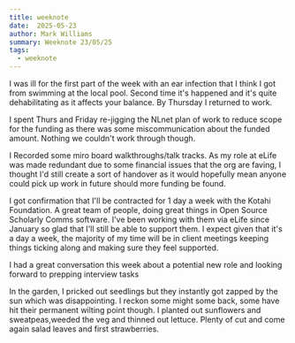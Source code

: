 ```yaml
---
title: weeknote
date:  2025-05-23
author: Mark Williams
summary: Weeknote 23/05/25
tags: 
  - weeknote
---
```


I was ill for the first part of the week with an ear infection that I think I got from swimming at the local pool. Second time it's happened and it's quite dehabilitating as it affects your balance. By Thursday I returned to work. 

I spent Thurs and Friday re-jigging the NLnet plan of work to reduce scope for the funding as there was some miscommunication about the funded amount. Nothing we couldn't work through though. 

I Recorded some miro board walkthroughs/talk tracks. As my role at eLife was made redundant due to some financial issues that the org are faving, I thought I'd still create a sort of handover as it would hopefully mean anyone could pick up work in future should more funding be found. 

I got confirmation that I'll be contracted for 1 day a week with the Kotahi Foundation. A great team of people, doing great things in Open Source Scholarly Comms software. I've been working with them via eLife since January so glad that I'll still be able to support them. I expect given that it's a day a week, the majority of my time will be in client meetings keeping things ticking along and making sure they feel supported. 

I had a great conversation this week about a potential new role and looking forward to prepping interview tasks

In the garden, I pricked out seedlings but they instantly got zapped by the sun which was disappointing. I reckon some might some back, some have hit their permanent wilting point though. I planted out sunflowers and sweatpeas,weeded the veg and thinned out lettuce. Plenty of cut and come again salad leaves and first strawberries. 